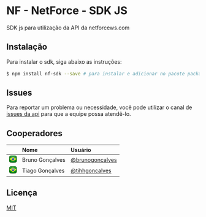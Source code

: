 # NF - NetForce - SDK JS
SDK js para utilização da API da netforcews.com

## Instalação

Para instalar o sdk, siga abaixo as instruções:

```bash
$ npm install nf-sdk --save # para instalar e adicionar no pacote package.json
```

## Issues

Para reportar um problema ou necessidade, você pode utilizar o canal de [issues da api](https://github.com/netforceti/api/issues) para que a equipe possa atendê-lo.

## Cooperadores

|  | Nome   |      Usuário      |
|----|:----------|:-------------|
| ![BR](https://raw.githubusercontent.com/textilnaweb/assets/main/images/flags/br.png) | Bruno Gonçalves |  [@brunogoncalves](https://github.com/brunogoncalves) |
| ![BR](https://raw.githubusercontent.com/textilnaweb/assets/main/images/flags/br.png) | Tiago Gonçalves | [@tihhgoncalves](https://github.com/tihhgoncalves)   |

## Licença

[MIT](http://opensource.org/licenses/MIT)